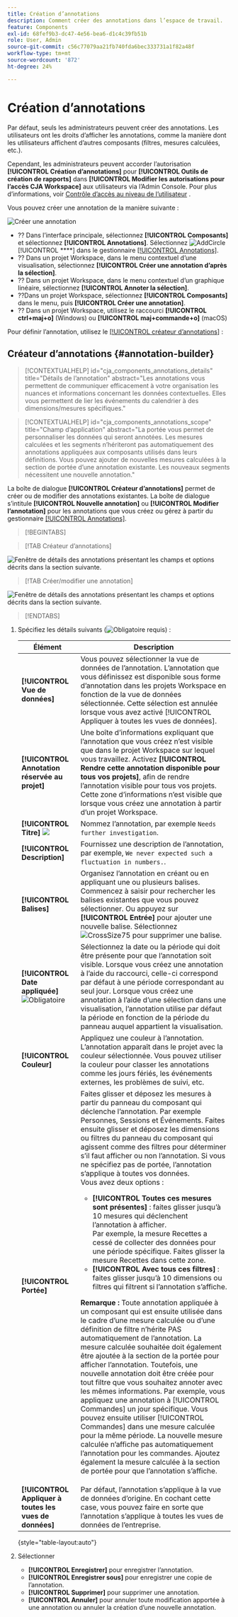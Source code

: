 ```yaml
---
title: Création d’annotations
description: Comment créer des annotations dans l’espace de travail.
feature: Components
exl-id: 68fef9b3-dc47-4e56-bea6-d1c4c39fb51b
role: User, Admin
source-git-commit: c56c77079aa21fb740fda6bec333731a1f82a48f
workflow-type: tm+mt
source-wordcount: '872'
ht-degree: 24%

---
```


# Création d’annotations

Par défaut, seuls les administrateurs peuvent créer des annotations. Les utilisateurs ont les droits d’afficher les annotations, comme la manière dont les utilisateurs affichent d’autres composants (filtres, mesures calculées, etc.).

Cependant, les administrateurs peuvent accorder l’autorisation **[!UICONTROL Création d’annotations]** pour **[!UICONTROL Outils de création de rapports]** dans **[!UICONTROL Modifier les autorisations pour l’accès CJA Workspace]** aux utilisateurs via l’Admin Console. Pour plus d’informations, voir [Contrôle d’accès au niveau de l’utilisateur](/help/technotes/access-control.md#user-level-access) .

Vous pouvez créer une annotation de la manière suivante :

![Créer une annotation](assets/create-annotation.png)

* ?? Dans l’interface principale, sélectionnez **[!UICONTROL Composants]** et sélectionnez **[!UICONTROL Annotations]**. Sélectionnez ![AddCircle](/help/assets/icons/AddCircle.svg) [!UICONTROL ****] dans le gestionnaire [[!UICONTROL Annotations]](/help/components/annotations/manage-annotations.md).
* ?? Dans un projet Workspace, dans le menu contextuel d’une visualisation, sélectionnez **[!UICONTROL Créer une annotation d’après la sélection]**.
* ?? Dans un projet Workspace, dans le menu contextuel d’un graphique linéaire, sélectionnez **[!UICONTROL Annoter la sélection]**.
* ??Dans un projet Workspace, sélectionnez **[!UICONTROL Composants]** dans le menu, puis **[!UICONTROL Créer une annotation]**.
* ?? Dans un projet Workspace, utilisez le raccourci **[!UICONTROL ctrl+maj+o]** (Windows) ou **[!UICONTROL maj+commande+o]** (macOS)

Pour définir l’annotation, utilisez le [[!UICONTROL créateur d’annotations]](#annotation-builder) :

<!-- Should we really mention API here. If so, we can do it all over the place in the docs...
| **Use the [Customer Journey Analytics Annotations API](https://developer.adobe.com/cja-apis/docs/endpoints/annotations/)** | The Customer Journey Analytics Annotations APIs allow you to create, update, or retrieve annotations programmatically through Adobe Developer. These APIs use the same data and methods that Adobe uses inside the product UI. |
-->


## Créateur d’annotations {#annotation-builder}

<!-- markdownlint-disable MD034 -->

>[!CONTEXTUALHELP]
>id="cja_components_annotations_details"
>title="Détails de l’annotation"
>abstract="Les annotations vous permettent de communiquer efficacement à votre organisation les nuances et informations concernant les données contextuelles. Elles vous permettent de lier les événements du calendrier à des dimensions/mesures spécifiques."

<!-- markdownlint-enable MD034 -->

<!-- markdownlint-disable MD034 -->

>[!CONTEXTUALHELP]
>id="cja_components_annotations_scope"
>title="Champ d’application"
>abstract="La portée vous permet de personnaliser les données qui seront annotées. Les mesures calculées et les segments n’hériteront pas automatiquement des annotations appliquées aux composants utilisés dans leurs définitions. Vous pouvez ajouter de nouvelles mesures calculées à la section de portée d’une annotation existante. Les nouveaux segments nécessitent une nouvelle annotation."

<!-- markdownlint-enable MD034 -->


La boîte de dialogue **[!UICONTROL Créateur d’annotations]** permet de créer ou de modifier des annotations existantes. La boîte de dialogue s’intitule **[!UICONTROL Nouvelle annotation]** ou **[!UICONTROL Modifier l’annotation]** pour les annotations que vous créez ou gérez à partir du gestionnaire [[!UICONTROL Annotations]](/help/components/annotations/manage-annotations.md).


>[!BEGINTABS]

>[!TAB Créateur d’annotations]

![Fenêtre de détails des annotations présentant les champs et options décrits dans la section suivante.](assets/annotation-builder.png)

>[!TAB Créer/modifier une annotation]

![Fenêtre de détails des annotations présentant les champs et options décrits dans la section suivante.](assets/create-edit-annotation.png)

>[!ENDTABS]

1. Spécifiez les détails suivants (![Obligatoire](/help/assets/icons/Required.svg) requis) :

   | Élément | Description |
   | --- | --- |
   | **[!UICONTROL Vue de données]** | Vous pouvez sélectionner la vue de données de l’annotation. L’annotation que vous définissez est disponible sous forme d’annotation dans les projets Workspace en fonction de la vue de données sélectionnée. Cette sélection est annulée lorsque vous avez activé [!UICONTROL Appliquer à toutes les vues de données]. |
   | **[!UICONTROL Annotation réservée au projet]** | Une boîte d’informations expliquant que l’annotation que vous créez n’est visible que dans le projet Workspace sur lequel vous travaillez. Activez **[!UICONTROL Rendre cette annotation disponible pour tous vos projets]**, afin de rendre l’annotation visible pour tous vos projets. Cette zone d’informations n’est visible que lorsque vous créez une annotation à partir d’un projet Workspace. |
   | **[!UICONTROL Titre]** ![ ](/help/assets/icons/Required.svg) | Nommez l’annotation, par exemple `Needs further investigation`. |
   | **[!UICONTROL Description]** | Fournissez une description de l’annotation, par exemple, `We never expected such a fluctuation in numbers.`. |
   | **[!UICONTROL Balises]** | Organisez l’annotation en créant ou en appliquant une ou plusieurs balises. Commencez à saisir pour rechercher les balises existantes que vous pouvez sélectionner. Ou appuyez sur **[!UICONTROL Entrée]** pour ajouter une nouvelle balise. Sélectionnez ![CrossSize75](/help/assets/icons/CrossSize75.svg) pour supprimer une balise. |
   | **[!UICONTROL Date appliquée]** ![Obligatoire](/help/assets/icons/Required.svg) | Sélectionnez la date ou la période qui doit être présente pour que l’annotation soit visible. Lorsque vous créez une annotation à l’aide du raccourci, celle-ci correspond par défaut à une période correspondant au seul jour. Lorsque vous créez une annotation à l’aide d’une sélection dans une visualisation, l’annotation utilise par défaut la période en fonction de la période du panneau auquel appartient la visualisation. |
   | **[!UICONTROL Couleur]** | Appliquez une couleur à l’annotation. L’annotation apparaît dans le projet avec la couleur sélectionnée. Vous pouvez utiliser la couleur pour classer les annotations comme les jours fériés, les événements externes, les problèmes de suivi, etc. |
   | **[!UICONTROL Portée]** | Faites glisser et déposez les mesures à partir du panneau du composant qui déclenche l’annotation. Par exemple Personnes, Sessions et Événements. Faites ensuite glisser et déposez les dimensions ou filtres du panneau du composant qui agissent comme des filtres pour déterminer s’il faut afficher ou non l’annotation. Si vous ne spécifiez pas de portée, l’annotation s’applique à toutes vos données. <br/>Vous avez deux options :<ul><li>**[!UICONTROL Toutes ces mesures sont présentes]** : faites glisser jusqu’à 10 mesures qui déclenchent l’annotation à afficher.<br/>Par exemple, la mesure Recettes a cessé de collecter des données pour une période spécifique. Faites glisser la mesure Recettes dans cette zone.</li><li>**[!UICONTROL Avec tous ces filtres]** : faites glisser jusqu’à 10 dimensions ou filtres qui filtrent si l’annotation s’affiche.</li></ul><p><p>**Remarque :** Toute annotation appliquée à un composant qui est ensuite utilisée dans le cadre d’une mesure calculée ou d’une définition de filtre n’hérite PAS automatiquement de l’annotation. La mesure calculée souhaitée doit également être ajoutée à la section de la portée pour afficher l’annotation. Toutefois, une nouvelle annotation doit être créée pour tout filtre que vous souhaitez annoter avec les mêmes informations. Par exemple, vous appliquez une annotation à [!UICONTROL Commandes] un jour spécifique. Vous pouvez ensuite utiliser [!UICONTROL Commandes] dans une mesure calculée pour la même période. La nouvelle mesure calculée n’affiche pas automatiquement l’annotation pour les commandes. Ajoutez également la mesure calculée à la section de portée pour que l’annotation s’affiche. |
   | **[!UICONTROL Appliquer à toutes les vues de données]** | Par défaut, l’annotation s’applique à la vue de données d’origine. En cochant cette case, vous pouvez faire en sorte que l’annotation s’applique à toutes les vues de données de l’entreprise. |

   {style="table-layout:auto"}

1. Sélectionner
   * **[!UICONTROL Enregistrer]** pour enregistrer l’annotation.
   * **[!UICONTROL Enregistrer sous]** pour enregistrer une copie de l’annotation.
   * **[!UICONTROL Supprimer]** pour supprimer une annotation.
   * **[!UICONTROL Annuler]** pour annuler toute modification apportée à une annotation ou annuler la création d’une nouvelle annotation.
